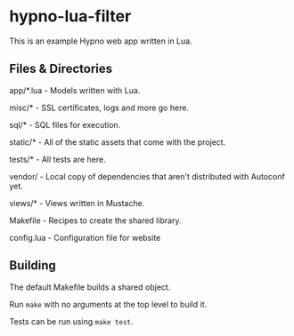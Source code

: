 # hypno-lua-filter

This is an example Hypno web app written in Lua.  



## Files & Directories

app/\*.lua - Models written with Lua.

misc/\* - SSL certificates, logs and more go here.

sql/\* - SQL files for execution.

static/\*  - All of the static assets that come with the project.

tests/\* - All tests are here.

vendor/ - Local copy of dependencies that aren't distributed with Autoconf yet.

views/\* - Views written in Mustache.

Makefile - Recipes to create the shared library. 

config.lua - Configuration file for website



## Building 

The default Makefile builds a shared object.

Run `make` with no arguments at the top level to build it.

Tests can be run using `make test`.



